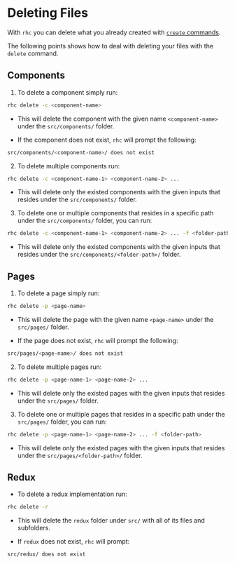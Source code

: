 # Deleting Files

With `rhc` you can delete what you already created with [`create` commands](./CREATING_FILES.md).

The following points shows how to deal with deleting your files with the `delete` command.

## Components

1. To delete a component simply run:

```sh
rhc delete -c <component-name>
```

- This will delete the component with the given name `<component-name>` under the `src/components/` folder.

- If the component does not exist, `rhc` will prompt the following:

```sh
src/components/<component-name>/ does not exist
```

2. To delete multiple components run:

```sh
rhc delete -c <component-name-1> <component-name-2> ...
```

- This will delete only the existed components with the given inputs that resides under the `src/components/` folder.

3. To delete one or multiple components that resides in a specific path under the `src/components/` folder, you can run:

```sh
rhc delete -c <component-name-1> <component-name-2> ... -f <folder-path>
```

- This will delete only the existed components with the given inputs that resides under the `src/components/<folder-path>/` folder.

## Pages

1. To delete a page simply run:

```sh
rhc delete -p <page-name>
```

- This will delete the page with the given name `<page-name>` under the `src/pages/` folder.

- If the page does not exist, `rhc` will prompt the following:

```sh
src/pages/<page-name>/ does not exist
```

2. To delete multiple pages run:

```sh
rhc delete -p <page-name-1> <page-name-2> ...
```

- This will delete only the existed pages with the given inputs that resides under the `src/pages/` folder.

3. To delete one or multiple pages that resides in a specific path under the `src/pages/` folder, you can run:

```sh
rhc delete -p <page-name-1> <page-name-2> ... -f <folder-path>
```

- This will delete only the existed pages with the given inputs that resides under the `src/pages/<folder-path>/` folder.

## Redux

- To delete a redux implementation run:

```sh
rhc delete -r
```

- This will delete the `redux` folder under `src/` with all of its files and subfolders.

- If `redux` does not exist, `rhc` will prompt:

```sh
src/redux/ does not exist
```
